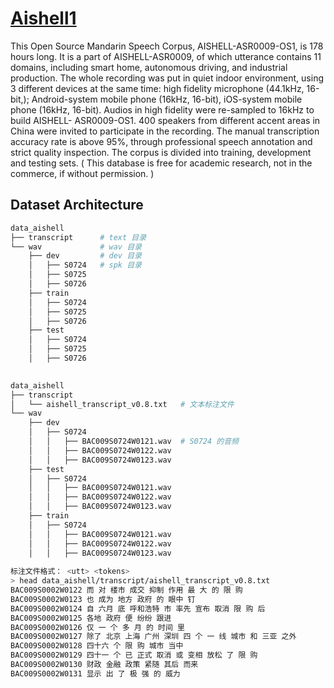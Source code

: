 # [Aishell1](http://openslr.elda.org/33/)

This Open Source Mandarin Speech Corpus, AISHELL-ASR0009-OS1, is 178 hours long. It is a part of AISHELL-ASR0009, of which utterance contains 11 domains, including smart home, autonomous driving, and industrial production. The whole recording was put in quiet indoor environment, using 3 different devices at the same time: high fidelity microphone (44.1kHz, 16-bit,); Android-system mobile phone (16kHz, 16-bit), iOS-system mobile phone (16kHz, 16-bit). Audios in high fidelity were re-sampled to 16kHz to build AISHELL- ASR0009-OS1. 400 speakers from different accent areas in China were invited to participate in the recording. The manual transcription accuracy rate is above 95%, through professional speech annotation and strict quality inspection. The corpus is divided into training, development and testing sets. ( This database is free for academic research, not in the commerce, if without permission. )


## Dataset Architecture

```bash
data_aishell
├── transcript      # text 目录
└── wav             # wav 目录
    ├── dev         # dev 目录
    │   ├── S0724   # spk 目录
    │   ├── S0725
    │   ├── S0726
    ├── train
    │   ├── S0724
    │   ├── S0725
    │   ├── S0726
    ├── test
    │   ├── S0724
    │   ├── S0725
    │   ├── S0726
 

data_aishell
├── transcript
│   └── aishell_transcript_v0.8.txt   # 文本标注文件
└── wav
    ├── dev
    │   ├── S0724
    │   │   ├── BAC009S0724W0121.wav  # S0724 的音频
    │   │   ├── BAC009S0724W0122.wav
    │   │   ├── BAC009S0724W0123.wav
    ├── test
    │   ├── S0724
    │   │   ├── BAC009S0724W0121.wav
    │   │   ├── BAC009S0724W0122.wav
    │   │   ├── BAC009S0724W0123.wav
    ├── train
    │   ├── S0724
    │   │   ├── BAC009S0724W0121.wav
    │   │   ├── BAC009S0724W0122.wav
    │   │   ├── BAC009S0724W0123.wav
    
标注文件格式： <utt> <tokens>
> head data_aishell/transcript/aishell_transcript_v0.8.txt 
BAC009S0002W0122 而 对 楼市 成交 抑制 作用 最 大 的 限 购
BAC009S0002W0123 也 成为 地方 政府 的 眼中 钉
BAC009S0002W0124 自 六月 底 呼和浩特 市 率先 宣布 取消 限 购 后
BAC009S0002W0125 各地 政府 便 纷纷 跟进
BAC009S0002W0126 仅 一 个 多 月 的 时间 里
BAC009S0002W0127 除了 北京 上海 广州 深圳 四 个 一 线 城市 和 三亚 之外
BAC009S0002W0128 四十六 个 限 购 城市 当中
BAC009S0002W0129 四十一 个 已 正式 取消 或 变相 放松 了 限 购
BAC009S0002W0130 财政 金融 政策 紧随 其后 而来
BAC009S0002W0131 显示 出 了 极 强 的 威力
```
